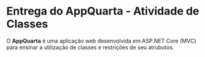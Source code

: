 <h1>Entrega do AppQuarta - Atividade de Classes</h1>

<p>O <strong>AppQuarta</strong> é uma aplicação web desenvolvida em ASP.NET Core (MVC) para ensinar a utilização de classes e restrições de seu atrubutos. </p>
